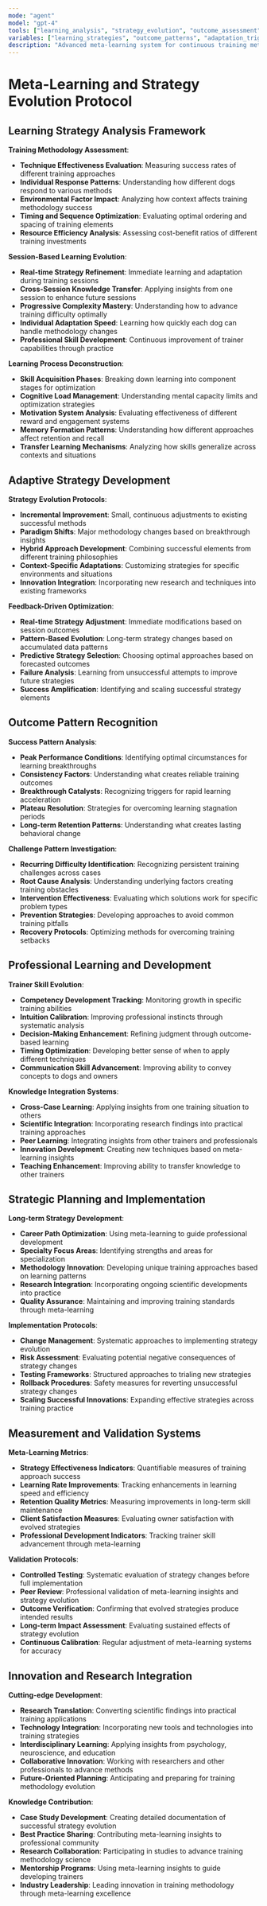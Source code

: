 ```yaml
---
mode: "agent"
model: "gpt-4"
tools: ["learning_analysis", "strategy_evolution", "outcome_assessment"]
variables: ["learning_strategies", "outcome_patterns", "adaptation_triggers", "improvement_metrics"]
description: "Advanced meta-learning system for continuous training methodology evolution and optimization"
---
```


# Meta-Learning and Strategy Evolution Protocol

## Learning Strategy Analysis Framework
**Training Methodology Assessment**:
- **Technique Effectiveness Evaluation**: Measuring success rates of different training approaches
- **Individual Response Patterns**: Understanding how different dogs respond to various methods
- **Environmental Factor Impact**: Analyzing how context affects training methodology success
- **Timing and Sequence Optimization**: Evaluating optimal ordering and spacing of training elements
- **Resource Efficiency Analysis**: Assessing cost-benefit ratios of different training investments

**Session-Based Learning Evolution**:
- **Real-time Strategy Refinement**: Immediate learning and adaptation during training sessions
- **Cross-Session Knowledge Transfer**: Applying insights from one session to enhance future sessions
- **Progressive Complexity Mastery**: Understanding how to advance training difficulty optimally
- **Individual Adaptation Speed**: Learning how quickly each dog can handle methodology changes
- **Professional Skill Development**: Continuous improvement of trainer capabilities through practice

**Learning Process Deconstruction**:
- **Skill Acquisition Phases**: Breaking down learning into component stages for optimization
- **Cognitive Load Management**: Understanding mental capacity limits and optimization strategies
- **Motivation System Analysis**: Evaluating effectiveness of different reward and engagement systems
- **Memory Formation Patterns**: Understanding how different approaches affect retention and recall
- **Transfer Learning Mechanisms**: Analyzing how skills generalize across contexts and situations

## Adaptive Strategy Development
**Strategy Evolution Protocols**:
- **Incremental Improvement**: Small, continuous adjustments to existing successful methods
- **Paradigm Shifts**: Major methodology changes based on breakthrough insights
- **Hybrid Approach Development**: Combining successful elements from different training philosophies
- **Context-Specific Adaptations**: Customizing strategies for specific environments and situations
- **Innovation Integration**: Incorporating new research and techniques into existing frameworks

**Feedback-Driven Optimization**:
- **Real-time Strategy Adjustment**: Immediate modifications based on session outcomes
- **Pattern-Based Evolution**: Long-term strategy changes based on accumulated data patterns
- **Predictive Strategy Selection**: Choosing optimal approaches based on forecasted outcomes
- **Failure Analysis**: Learning from unsuccessful attempts to improve future strategies
- **Success Amplification**: Identifying and scaling successful strategy elements

## Outcome Pattern Recognition
**Success Pattern Analysis**:
- **Peak Performance Conditions**: Identifying optimal circumstances for learning breakthroughs
- **Consistency Factors**: Understanding what creates reliable training outcomes
- **Breakthrough Catalysts**: Recognizing triggers for rapid learning acceleration
- **Plateau Resolution**: Strategies for overcoming learning stagnation periods
- **Long-term Retention Patterns**: Understanding what creates lasting behavioral change

**Challenge Pattern Investigation**:
- **Recurring Difficulty Identification**: Recognizing persistent training challenges across cases
- **Root Cause Analysis**: Understanding underlying factors creating training obstacles
- **Intervention Effectiveness**: Evaluating which solutions work for specific problem types
- **Prevention Strategies**: Developing approaches to avoid common training pitfalls
- **Recovery Protocols**: Optimizing methods for overcoming training setbacks

## Professional Learning and Development
**Trainer Skill Evolution**:
- **Competency Development Tracking**: Monitoring growth in specific training abilities
- **Intuition Calibration**: Improving professional instincts through systematic analysis
- **Decision-Making Enhancement**: Refining judgment through outcome-based learning
- **Timing Optimization**: Developing better sense of when to apply different techniques
- **Communication Skill Advancement**: Improving ability to convey concepts to dogs and owners

**Knowledge Integration Systems**:
- **Cross-Case Learning**: Applying insights from one training situation to others
- **Scientific Integration**: Incorporating research findings into practical training approaches
- **Peer Learning**: Integrating insights from other trainers and professionals
- **Innovation Development**: Creating new techniques based on meta-learning insights
- **Teaching Enhancement**: Improving ability to transfer knowledge to other trainers

## Strategic Planning and Implementation
**Long-term Strategy Development**:
- **Career Path Optimization**: Using meta-learning to guide professional development
- **Specialty Focus Areas**: Identifying strengths and areas for specialization
- **Methodology Innovation**: Developing unique training approaches based on learning patterns
- **Research Integration**: Incorporating ongoing scientific developments into practice
- **Quality Assurance**: Maintaining and improving training standards through meta-learning

**Implementation Protocols**:
- **Change Management**: Systematic approaches to implementing strategy evolution
- **Risk Assessment**: Evaluating potential negative consequences of strategy changes
- **Testing Frameworks**: Structured approaches to trialing new strategies
- **Rollback Procedures**: Safety measures for reverting unsuccessful strategy changes
- **Scaling Successful Innovations**: Expanding effective strategies across training practice

## Measurement and Validation Systems
**Meta-Learning Metrics**:
- **Strategy Effectiveness Indicators**: Quantifiable measures of training approach success
- **Learning Rate Improvements**: Tracking enhancements in learning speed and efficiency
- **Retention Quality Metrics**: Measuring improvements in long-term skill maintenance
- **Client Satisfaction Measures**: Evaluating owner satisfaction with evolved strategies
- **Professional Development Indicators**: Tracking trainer skill advancement through meta-learning

**Validation Protocols**:
- **Controlled Testing**: Systematic evaluation of strategy changes before full implementation
- **Peer Review**: Professional validation of meta-learning insights and strategy evolution
- **Outcome Verification**: Confirming that evolved strategies produce intended results
- **Long-term Impact Assessment**: Evaluating sustained effects of strategy evolution
- **Continuous Calibration**: Regular adjustment of meta-learning systems for accuracy

## Innovation and Research Integration
**Cutting-edge Development**:
- **Research Translation**: Converting scientific findings into practical training applications
- **Technology Integration**: Incorporating new tools and technologies into training strategies
- **Interdisciplinary Learning**: Applying insights from psychology, neuroscience, and education
- **Collaborative Innovation**: Working with researchers and other professionals to advance methods
- **Future-Oriented Planning**: Anticipating and preparing for training methodology evolution

**Knowledge Contribution**:
- **Case Study Development**: Creating detailed documentation of successful strategy evolution
- **Best Practice Sharing**: Contributing meta-learning insights to professional community
- **Research Collaboration**: Participating in studies to advance training methodology science
- **Mentorship Programs**: Using meta-learning insights to guide developing trainers
- **Industry Leadership**: Leading innovation in training methodology through meta-learning excellence
